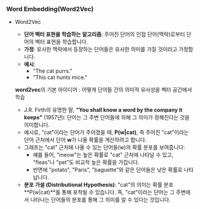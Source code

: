 ### **Word Embedding(Word2Vec)**

- Word2Vec
    - **단어 벡터 표현을 학습하는 알고리즘**: 주어진 단어의 인접 단어(맥락)로부터 단어의 벡터 표현을 학습합니다.
    - **가정**: 유사한 맥락에서 등장하는 단어들은 유사한 의미를 가질 것이라고 가정합니다.
    - **예시**:
        - "The cat purrs."
        - "This cat hunts mice."
    
    **word2vec**의 기본 아이디어 : 어떻게 단어들 간의 의미적 유사성을 벡터 공간에서 학습
    
    - J.R. Firth의 유명한 말, **"You shall know a word by the company it keeps"** (1957년): 단어는 그 주변 단어들에 의해 그 의미가 정해진다는 것을 의미합니다.
    - 예시로, "cat"이라는 단어가 주어졌을 때, **P(w|cat)**, 즉 주어진 "cat"이라는 단어 근처에서 단어 **w**가 나올 확률을 계산하려고 합니다.
    - 그래프는 "cat" 근처에 나올 수 있는 단어들(w)의 확률 분포를 보여줍니다:
        - 예를 들어, "meow"는 높은 확률로 "cat" 근처에 나타날 수 있고, "fleas"나 "pet"도 비교적 높은 확률을 가집니다.
        - 반면에 "potato", "Paris", "baguette"와 같은 단어들은 낮은 확률로 나타납니다.
    - **분포 가설 (Distributional Hypothesis)**: "cat"의 의미는 확률 분포 **P(w|cat)**를 통해 포착될 수 있습니다. 즉, "cat"이라는 단어는 그 주변에서 나타나는 단어들의 분포를 통해 그 의미를 알 수 있다는 것입니다.

